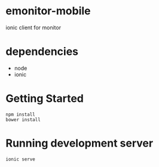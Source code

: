 # emonitor-mobile

ionic client for monitor

# dependencies

- node
- ionic

# Getting Started

    npm install
    bower install

# Running development server

    ionic serve
